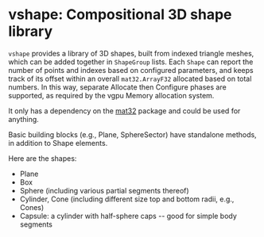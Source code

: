 # vshape: Compositional 3D shape library

`vshape` provides a library of 3D shapes, built from indexed triangle meshes, which can be added together in `ShapeGroup` lists.  Each `Shape` can report the number of points and indexes based on configured parameters, and keeps track of its offset within an overall `mat32.ArrayF32` allocated based on total numbers.  In this way, separate Allocate then Configure phases are supported, as required by the vgpu Memory allocation system.

It only has a dependency on the [mat32](https://cogentcore.org/core/mat32) package and could be used for anything.

Basic building blocks (e.g., Plane, SphereSector) have standalone methods, in addition to Shape elements.

Here are the shapes:

* Plane
* Box
* Sphere (including various partial segments thereof)
* Cylinder, Cone (including different size top and bottom radii, e.g., Cones)
* Capsule: a cylinder with half-sphere caps -- good for simple body segments


